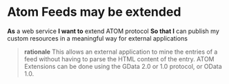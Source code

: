 <a name="Atom_Extend"></a>

Atom Feeds may be extended
==========================

**As** a web service
**I want to** extend ATOM protocol
**So that I** can publish my custom resources in a meaningful way for external applications
		
> **rationale** This allows an external application to mine the entries of a feed without having to parse the HTML content of the entry.  ATOM Extensions can be done using the GData 2.0 or 1.0 protocol, or OData 1.0.